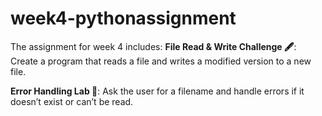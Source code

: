 # week4-pythonassignment

The assignment for week 4 includes:
**File Read & Write Challenge 🖋️**: Create a program that reads a file and writes a modified version to a new file.

**Error Handling Lab 🧪**: Ask the user for a filename and handle errors if it doesn’t exist or can’t be read.
